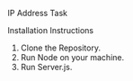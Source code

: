 IP Address Task

Installation Instructions

1) Clone the Repository.
2) Run Node on your machine.
3) Run Server.js.
